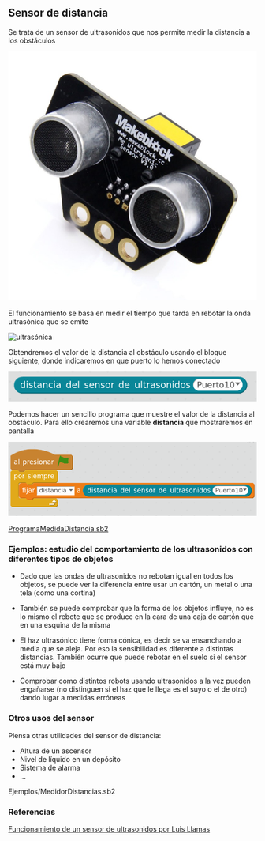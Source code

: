 ## Sensor de distancia

Se trata de un sensor de ultrasonidos que nos permite medir la distancia a los obstáculos

![SensorDistancia](./images/SensorDistancia.jpg)

El funcionamiento se basa en medir el tiempo que tarda en rebotar la onda ultrasónica que se emite

![ultrasónica](https://www.luisllamas.es/wp-content/uploads/2015/06/sensor-ultrasonico-explicacion.png)

Obtendremos el valor de la distancia al obstáculo usando el bloque siguiente, donde indicaremos en que puerto lo hemos conectado

![MedidaDistancia](./images/MedidaDistancia.png)

Podemos hacer un sencillo programa que muestre el valor de la distancia al obstáculo. Para ello crearemos una variable __distancia__ que mostraremos en pantalla

![ProgramaMedidaDistancia](./images/ProgramaMedidaDistancia.png)

[ProgramaMedidaDistancia.sb2](../Ejemplos/ProgramaMedidaDistancia.sb2)

### Ejemplos: estudio del comportamiento de los ultrasonidos  con diferentes tipos de objetos

* Dado que las ondas de ultrasonidos no rebotan igual en todos los objetos, se puede ver la diferencia entre usar un cartón, un metal o una tela (como una cortina)

* También se puede comprobar que la forma de los objetos influye, no es lo mismo el rebote que se produce en la cara de una caja de cartón que en una esquina de la misma

* El haz ultrasónico tiene forma cónica, es decir se va ensanchando a media que se aleja. Por eso la sensibilidad es diferente a distintas distancias. También ocurre que puede rebotar en el suelo si el sensor está muy bajo

* Comprobar como distintos robots usando ultrasonidos a la vez pueden engañarse (no distinguen si el haz que le llega es el suyo o el de otro) dando lugar a medidas erróneas

### Otros usos del sensor

Piensa otras utilidades del sensor de distancia:

* Altura de un ascensor
* Nivel de líquido en un depósito
* Sistema de alarma
* ...

Ejemplos/MedidorDistancias.sb2

### Referencias

[Funcionamiento de un sensor de ultrasonidos por Luis Llamas](https://www.luisllamas.es/medir-distancia-con-arduino-y-sensor-de-ultrasonidos-hc-sr04/)
